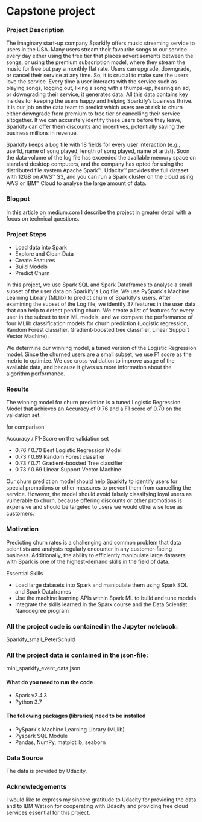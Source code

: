 # Capstone project 

### Project Description
The imaginary start-up company Sparkify offers music streaming service to users in the USA. Many users stream their favourite songs to our service every day either using the free tier that places advertisements between the songs, or using the premium subscription model, where they stream the music for free but pay a monthly flat rate. Users can upgrade, downgrade, or cancel their service at any time. So, it is crucial to make sure the users love the service. Every time a user interacts with the service such as playing songs, logging out, liking a song with a thumps-up, hearing an ad, or downgrading their service, it generates data. All this data contains key insides for keeping the users happy and helping Sparkify’s business thrive.  It is our job on the data team to predict which users are at risk to churn either downgrade from premium to free tier or cancelling their service altogether.  If we can accurately identify these users before they leave, Sparkify can offer them discounts and incentives, potentially saving the business millions in revenue. 

Sparkify keeps a Log file with 18 fields for every user interaction (e.g., userId, name of song played, length of song played, name of artist). Soon the data volume of the log file has exceeded the available memory space on standard desktop computers, and the company has opted for using the distributed file system Apache Spark™. Udacity™ provides the full dataset with 12GB on AWS™ S3, and you can run a Spark cluster on the cloud using AWS or IBM™ Cloud to analyse the large amount of data. 

### Blogpot 

In this article on medium.com  I describe the project in greater detail with a focus on technical questions.


### Project Steps
- Load data into Spark
- Explore and Clean Data
- Create Features
- Build Models 
- Predict Churn
 
In this project, we use Spark SQL and Spark Dataframes to analyse a small subset of the user data on Sparkify's Log file. We use PySpark's Machine Learning Library (MLlib) to predict churn of Sparkify's users. After examining the subset of the Log file, we identify 37 features in the user data that can help to detect pending churn. We create a list of features for every user in the subset to train ML models, and we compare the performance of four MLlib classification models for churn prediction (Logistic regression, Random Forest classifier, Gradient-boosted tree classifier, Linear Support Vector Machine). 

We determine our winning model, a tuned version of the Logistic Regression model. Since the churned users are a small subset, we use F1 score as the metric to optimize. We use cross-validation to improve usage of the available data, and because it gives us more information about the algorithm performance. 


### Results
The winning model for churn prediction is a tuned Logistic Regression Model that achieves an Accuracy of 0.76 and a F1 score of 0.70 on the validation set. 

for comparison 

Accuracy / F1-Score on the validation set
- 0.76 / 0.70	Best Logistic Regression Model
- 0.73 / 0.69 	Random Forest classifier		 
- 0.73 / 0.71	Gradient-boosted Tree classifier		
- 0.73 / 0.69	Linear Support Vector Machine 		

Our churn prediction model should help Sparkify to identify users for special promotions or other measures to prevent them from cancelling the service. However, the model should avoid falsely classifying loyal users as vulnerable to churn, because offering discounts or other promotions is expensive and should be targeted to users we would otherwise lose as customers.    

### Motivation
Predicting churn rates is a challenging and common problem that data scientists and analysts regularly encounter in any customer-facing business. Additionally, the ability to efficiently manipulate large datasets with Spark is one of the highest-demand skills in the field of data. 

Essential Skills
- Load large datasets into Spark and manipulate them using Spark SQL and Spark Dataframes
- Use the machine learning APIs within Spark ML to build and tune models
- Integrate the skills learned in the Spark course and the Data Scientist Nanodegree program


### All the project code is contained in the Jupyter notebook: ###
Sparkify_small_PeterSchuld 

### All the project data is contained in the json-file: ###
mini_sparkify_event_data.json

#### What do you need to run the code
- Spark v2.4.3
- Python 3.7

#### The following packages (libraries) need to be installed #### 
- PySpark's Machine Learning Library (MLlib)
- Pyspark SQL Module
- Pandas, NumPy, matplotlib, seaborn

### Data Source ####
The data is provided by Udacity.

### Acknowledgements
I would like to express my sincere gratitude to Udacity for providing the data and to IBM Watson for cooperating with Udacity and providing free cloud services essential for this project.  

 
